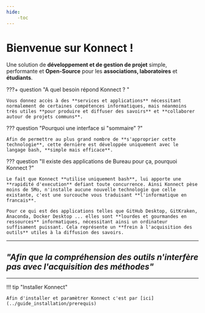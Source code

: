 ```yaml
---
hide:
    -toc
---
```


# **Bienvenue sur Konnect !** 

Une solution de **développement et de gestion de projet** simple, performante et **Open-Source** pour les **associations, laboratoires** et **étudiants**.


???+ question "A quel besoin répond Konnect ? "

    Vous donnez accès à des **services et applications** nécessitant normalement de certaines compétences informatiques, mais néanmoins très utiles **pour produire et diffuser des savoirs** et **collaborer autour de projets communs**.



??? question "Pourquoi une interface si "sommaire" ?"

    Afin de permettre au plus grand nombre de **s'approprier cette technologie**, cette dernière est développée uniquement avec le langage bash, **simple mais efficace**.


??? question "Il existe des applications de Bureau pour ça, pourquoi Konnect ?"

    Le fait que Konnect **utilise uniquement bash**, lui apporte une **rapidité d'execution** defiant toute concurrence. Ainsi Konnect pèse moins de 5Mo, n'installe aucune nouvelle technologie que celle existante, c'est une surcouche vous traduisant **l'informatique en francais**.

    Pour ce qui est des applications telles que GitHub Desktop, GitKraken, Anaconda, Docker Desktop ... elles sont **lourdes et gourmandes en ressources** informatiques, nécessitant ainsi un ordinateur suffisament puissant. Cela représente un **frein à l'acquisition des outils** utiles à la diffusion des savoirs.


---

## *"Afin que la compréhension des outils n'interfère pas avec l'acquisition des méthodes"*

---


!!! tip "Installer Konnect"

    Afin d'installer et paramètrer Konnect c'est par [ici](../guide_installation/prerequis)


<style>
  .md-content__button {
    display: none;
  }
</style>